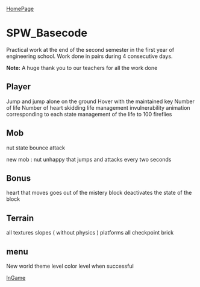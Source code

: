 [HomePage](https://github.com/fareanor3)

# SPW_Basecode

Practical work at the end of the second semester in the first year of engineering school. Work done in pairs during 4 consecutive days.

**Note:**  A huge thank you to our teachers for all the work done

## Player

Jump and jump alone on the ground
Hover with the maintained key
Number of life
Number of heart
skidding
life management
invulnerability 
animation corresponding to each state
management of the life to 100 fireflies

## Mob

nut state
bounce
attack

new mob : nut unhappy that jumps and attacks every two seconds

## Bonus

heart that moves 
goes out of the mistery block 
deactivates the state of the block

## Terrain

all textures
slopes ( without physics )
platforms all
checkpoint
brick

## menu

New world 
theme 
level
color level when successful

[InGame](https://github.com/fareanor3)